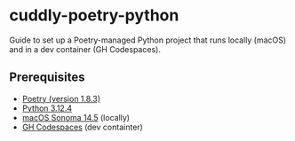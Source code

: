 # cuddly-poetry-python

Guide to set up a Poetry-managed Python project that runs locally (macOS) and in a dev container (GH Codespaces).

## Prerequisites

- [Poetry (version 1.8.3)](https://python-poetry.org/docs/)
- [Python 3.12.4](https://www.python.org/downloads/release/python-3124/#:~:text=Python%203.12%20is%20the%20newest,documentation%20changes%20since%203.12.3.)
- [macOS Sonoma 14.5](https://developer.apple.com/documentation/macos-release-notes/macos-14_5-release-notes) (locally)
- [GH Codespaces](https://docs.github.com/en/codespaces/overview) (dev containter)
